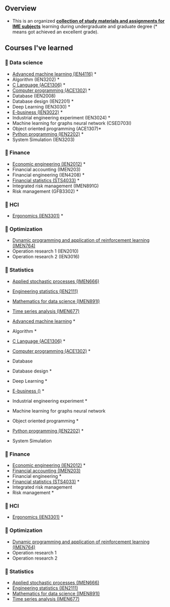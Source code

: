 ## Overview

- This is an organized **<u>collection of study materials and assignments for IME subjects</u>** learning during undergraduate and graduate degree (* means got achieved an excellent grade). 

## Courses I've learned

### 📂 Data science

- [Advanced machine learning (IEN4116)](./assets/2023-1-advanced-ml/) *
- Algorithm (IEN3202) *
- [C Language (ACE1306)](./assets/2020-2-cpp/) *
- [Computer programming (ACE1302)](./assets/2020-1-computer-programming/) *
- Database (IEN2008)
- Database design (IEN2201) *
- Deep Learning (IEN3030) *
- [E-business (IEN3022)](./assets/2022-2-ebusiness/) *
- Industrial engineering experiment (IEN3024) *
- Machine learning for graphs neural network (CSED703I)
- Object oriented programming (ACE1307)*
- [Python programming (IEN2202)](./assets/2022-1-python-programming/) *
- System Simulation (IEN3203)

### 📂 Finance

- [Economic engineering (IEN2012)](./assets/2021-2-economic-engineering/) *
- Financial accounting (IMEN203)
- Financial engineering (IEN4208) *
- [Financial statistics (STS4033)](./assets/2022-2-financial-statistics/) *
- Integrated risk management (IMEN891G)
- Risk management (GFB3302) *

### 📂 HCI

- [Ergonomics (IEN3301)](./assets/2021-1-ergonomics/) *

### 📂 Optimization

- [Dynamic programming and application of reinforcement learning (IMEN764)](./assets/2023-2-dynamic-programming/)
- Operation research 1 (IEN2010)
- Operation research 2 (IEN3016)

### 📂 Statistics

- [Applied stochastic processes (IMEN666)](./assets/2024-1-applied-stochastic-processes/)
- [Engineering statistics (IEN2111)](./assets/2022-2-engineering-statistics/)
- [Mathematics for data science (IMEN891I)](./assets/2023-2-ds-math/)
- [Time series analysis (IMEN677)](./assets/2024-1-time-series/)

- [Advanced machine learning](https://github.com/keywoongbae/Inha-ML-Term-Project) *
- Algorithm *
- [C Language (ACE1306)](./ACE1306/) *
- [Computer programming (ACE1302)](./ACE1302/) *
- Database
- Database design *
- Deep Learning *
- [E-business ()](https://github.com/keywoongbae/Inha-Homepage-Project) *
- Industrial engineering experiment *
- Machine learning for graphs neural network
- Object oriented programming *
- [Python programming (IEN2202)](./IEN2202/) *
- System Simulation

### 📂 Finance

- [Economic engineering (IEN2012)](./IEN2012/) *
- [Financial accounting (IMEN203)](./IMEN203/)
- Financial engineering *
- [Financial statistics (STS4033)](./STS4033/) *
- Integrated risk management
- Risk management *

### 📂 HCI

- [Ergonomics (IEN3301)](./IEN3301/) *

### 📂 Optimization

- [Dynamic programming and application of reinforcement learning (IMEN764)](./IMEN764/)
- Operation research 1
- Operation research 2

### 📂 Statistics

- [Applied stochastic processes (IMEN666)](./IMEN666/)
- [Engineering statistics (IEN2111)](./IEN2111/)
- [Mathematics for data science (IMEN891I)](./IMEN891I/)
- [Time series analysis (IMEN677)](./IMEN677/)